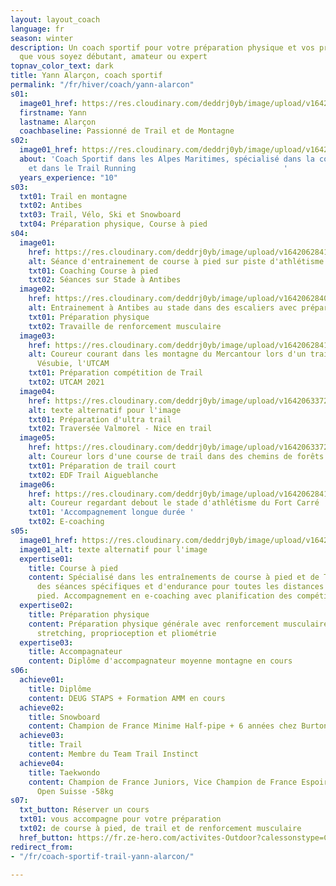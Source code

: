 ```yaml
---
layout: layout_coach
language: fr
season: winter
description: Un coach sportif pour votre préparation physique et vos prochains défis,
  que vous soyez débutant, amateur ou expert
topnav_color_text: dark
title: Yann Alarçon, coach sportif
permalink: "/fr/hiver/coach/yann-alarcon"
s01:
  image01_href: https://res.cloudinary.com/deddrj0yb/image/upload/v1642065243/website/Coaching/IMG_20210716_180932_893_idwzlg.jpg
  firstname: Yann
  lastname: Alarçon
  coachbaseline: Passionné de Trail et de Montagne
s02:
  image01_href: https://res.cloudinary.com/deddrj0yb/image/upload/v1642062841/website/Coaching/Yann_3_z49tq1.jpg
  about: 'Coach Sportif dans les Alpes Maritimes, spécialisé dans la course à pied
    et dans le Trail Running                                 '
  years_experience: "10"
s03:
  txt01: Trail en montagne
  txt02: Antibes
  txt03: Trail, Vélo, Ski et Snowboard
  txt04: Préparation physique, Course à pied
s04:
  image01:
    href: https://res.cloudinary.com/deddrj0yb/image/upload/v1642062841/website/Coaching/G0090154_1638033833951-min_abtzoq.jpg
    alt: Séance d'entrainement de course à pied sur piste d'athlétisme à Antibes
    txt01: Coaching Course à pied
    txt02: Séances sur Stade à Antibes
  image02:
    href: https://res.cloudinary.com/deddrj0yb/image/upload/v1642062840/website/Coaching/G0190431_1638033833951-min_u4n7bh.jpg
    alt: Entrainement à Antibes au stade dans des escaliers avec préparation physique
    txt01: Préparation physique
    txt02: Travaille de renforcement musculaire
  image03:
    href: https://res.cloudinary.com/deddrj0yb/image/upload/v1642062841/website/Coaching/1_wcquwr.png
    alt: Coureur courant dans les montagne du Mercantour lors d'un trail à Saint Martin
      Vésubie, l'UTCAM
    txt01: Préparation compétition de Trail
    txt02: UTCAM 2021
  image04:
    href: https://res.cloudinary.com/deddrj0yb/image/upload/v1642063372/website/Coaching/IMG_20200710_092042_1_m0joof.jpg
    alt: texte alternatif pour l'image
    txt01: Préparation d'ultra trail
    txt02: Traversée Valmorel - Nice en trail
  image05:
    href: https://res.cloudinary.com/deddrj0yb/image/upload/v1642063372/website/Coaching/FB_IMG_1603434965970_mkylzx.jpg
    alt: Coureur lors d'une course de trail dans des chemins de forêts
    txt01: Préparation de trail court
    txt02: EDF Trail Aigueblanche
  image06:
    href: https://res.cloudinary.com/deddrj0yb/image/upload/v1642062841/website/Coaching/Yann_2_qwkpvt.jpg
    alt: Coureur regardant debout le stade d'athlétisme du Fort Carré
    txt01: 'Accompagnement longue durée '
    txt02: E-coaching
s05:
  image01_href: https://res.cloudinary.com/deddrj0yb/image/upload/v1642063364/website/Coaching/IMG-20200521-WA0140_rr4kum.jpg
  image01_alt: texte alternatif pour l'image
  expertise01:
    title: Course à pied
    content: Spécialisé dans les entraînements de course à pied et de Trail. Accompagnement
      des séances spécifiques et d'endurance pour toutes les distances de course à
      pied. Accompagnement en e-coaching avec planification des compétitions
  expertise02:
    title: Préparation physique
    content: Préparation physique générale avec renforcement musculaire, musculation,
      stretching, proprioception et pliométrie
  expertise03:
    title: Accompagnateur
    content: Diplôme d'accompagnateur moyenne montagne en cours
s06:
  achieve01:
    title: Diplôme
    content: DEUG STAPS + Formation AMM en cours
  achieve02:
    title: Snowboard
    content: Champion de France Minime Half-pipe + 6 années chez Burton France Snowboard
  achieve03:
    title: Trail
    content: Membre du Team Trail Instinct
  achieve04:
    title: Taekwondo
    content: Champion de France Juniors, Vice Champion de France Espoir, Vainqueur
      Open Suisse -58kg
s07:
  txt_button: Réserver un cours
  txt01: vous accompagne pour votre préparation
  txt02: de course à pied, de trail et de renforcement musculaire
  href_button: https://fr.ze-hero.com/activites-Outdoor?calessonstype=Cours+priv%C3%A9&catypegenderlistsummer=all&calessonsactivitytype=Coaching&start-date=
redirect_from:
- "/fr/coach-sportif-trail-yann-alarcon/"

---
```

